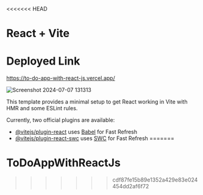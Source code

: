 <<<<<<< HEAD
# React + Vite
# Deployed Link
https://to-do-app-with-react-js.vercel.app/

![Screenshot 2024-07-07 131313](https://github.com/SumairAziz/ToDoAppWithReactJs/assets/140709914/a75ad794-3142-4c19-9208-dc3ed22bfee1)

This template provides a minimal setup to get React working in Vite with HMR and some ESLint rules.

Currently, two official plugins are available:

- [@vitejs/plugin-react](https://github.com/vitejs/vite-plugin-react/blob/main/packages/plugin-react/README.md) uses [Babel](https://babeljs.io/) for Fast Refresh
- [@vitejs/plugin-react-swc](https://github.com/vitejs/vite-plugin-react-swc) uses [SWC](https://swc.rs/) for Fast Refresh
=======
# ToDoAppWithReactJs
>>>>>>> cdf87fe15b89e1352a429e83e024454dd2af6f72
